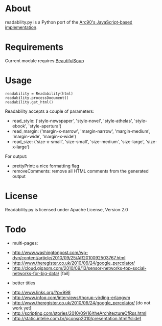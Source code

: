 # About

readability.py is a Python port of the [Arc90's JavaScript-based implementation](http://code.google.com/p/arc90labs-readability).

# Requirements

Current module requires [BeautifulSoup](http://www.crummy.com/software/BeautifulSoup/)

# Usage

    readability = Readability(html)
    readability.processDocument()
    readability.get_html()

Readability accepts a couple of parameters:

- read_style: ('style-newspaper', 'style-novel', 'style-athelas', 'style-ebook', 'style-apertura')
- read_margin: ('margin-x-narrow', 'margin-narrow', 'margin-medium', 'margin-wide', 'margin-x-wide')
- read_size: ('size-x-small', 'size-small', 'size-medium', 'size-large', 'size-x-large')

For output:

- prettyPrint: a nice formatting flag
- removeComments: remove all HTML comments from the generated output

# License

Readability.py is licensed under Apache License, Version 2.0

# Todo

* multi-pages:
 - http://www.washingtonpost.com/wp-dyn/content/article/2010/09/25/AR2010092503767.html
 - http://www.theregister.co.uk/2010/09/24/google_percolator/
 - http://cloud.gigaom.com/2010/09/13/sensor-networks-top-social-networks-for-big-data/ [fail]
* better titles
 - http://www.links.org/?p=998
 - http://www.infoq.com/interviews/thorup-virding-erlangvm
 - http://www.theregister.co.uk/2010/09/24/google_percolator/
 [do not work yet]
 - http://scripting.com/stories/2010/09/16/theArchitectureOfRss.html
 - http://static.intelie.com.br/qconsp2010/presentation.html#slide1
